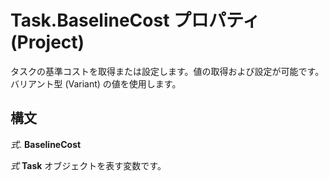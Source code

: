 
# Task.BaselineCost プロパティ (Project)

タスクの基準コストを取得または設定します。値の取得および設定が可能です。バリアント型 (Variant) の値を使用します。


## 構文

 _式_. **BaselineCost**

 _式_ **Task** オブジェクトを表す変数です。

